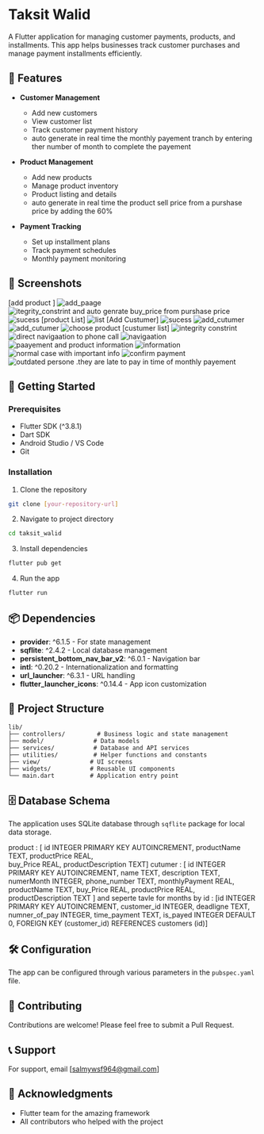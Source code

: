 # Taksit Walid

A Flutter application for managing customer payments, products, and installments. This app helps businesses track customer purchases and manage payment installments efficiently.

## 🌟 Features

- **Customer Management**
  - Add new customers
  - View customer list
  - Track customer payment history
  - auto generate in real time the monthly payement tranch by entering ther number of month to complete the     payement 
- **Product Management**
  - Add new products
  - Manage product inventory
  - Product listing and details
  - auto  generate in real time the product sell price from  a purshase price by adding the 60% 

- **Payment Tracking**
  - Set up installment plans
  - Track payment schedules
  - Monthly payment monitoring
  

## 📱 Screenshots

[add product ]
![add_paage](5969595214333069450_121.jpg) ![itegrity_constrint and auto genrate buy_price from purshase price](5969595214333069451_121.jpg)
![sucess](5969595214333069448_121.jpg)
[product List]
![list](5969595214333069449_121.jpg)
[Add Custumer]
![sucess](5969595214333069443_121.jpg) ![add_cutumer](5969595214333069444_121.jpg) ![add_cutumer](5969595214333069445_121.jpg) ![choose product](5969595214333069446_121.jpg)
[custumer list]
![integrity constrint](5969595214333069434_121.jpg) ![direct navigaation to phone call](5969595214333069435_121.jpg) ![navigaation](5969595214333069437_121.jpg) ![paayement and product information](5969595214333069440_121.jpg) ![information](5969595214333069441_121.jpg) ![normal case with important info](5969595214333069442_121.jpg) ![ confirm payment ](Screenshot_1750759345.png) ![outdated persone .they are late to pay in time of monthly payement ](Screenshot_1750759352.png)


## 🚀 Getting Started

### Prerequisites

- Flutter SDK (^3.8.1)
- Dart SDK
- Android Studio / VS Code
- Git

### Installation

1. Clone the repository
```bash
git clone [your-repository-url]
```

2. Navigate to project directory
```bash
cd taksit_walid
```

3. Install dependencies
```bash
flutter pub get
```

4. Run the app
```bash
flutter run
```

## 📦 Dependencies

- **provider**: ^6.1.5 - For state management
- **sqflite**: ^2.4.2 - Local database management
- **persistent_bottom_nav_bar_v2**: ^6.0.1 - Navigation bar
- **intl**: ^0.20.2 - Internationalization and formatting
- **url_launcher**: ^6.3.1 - URL handling
- **flutter_launcher_icons**: ^0.14.4 - App icon customization

## 📁 Project Structure

```
lib/
├── controllers/         # Business logic and state management
├── model/              # Data models
├── services/           # Database and API services
├── utilities/          # Helper functions and constants
├── view/              # UI screens
├── widgets/           # Reusable UI components
└── main.dart          # Application entry point
```

## 🗄️ Database Schema

The application uses SQLite database through `sqflite` package for local data storage.

product : [   id INTEGER PRIMARY KEY AUTOINCREMENT,
            productName TEXT,
            productPrice REAL,          
            buy_Price REAL,
            productDescription TEXT]
cutumer : [
  id INTEGER PRIMARY KEY AUTOINCREMENT,
            name TEXT,
            description TEXT,
            numerMonth INTEGER,
            phone_number TEXT,
            monthlyPayment REAL,
            productName TEXT,
            buy_Price REAL,
            productPrice REAL,
            productDescription TEXT
]
and  seperte tavle for months by id : 
[id INTEGER PRIMARY KEY AUTOINCREMENT,
            customer_id INTEGER,
            deadligne TEXT,
            numner_of_pay INTEGER,
            time_payment TEXT,
            is_payed INTEGER DEFAULT 0,
            FOREIGN KEY (customer_id) REFERENCES customers (id)]           

## 🛠️ Configuration

The app can be configured through various parameters in the `pubspec.yaml` file.

## 🤝 Contributing

Contributions are welcome! Please feel free to submit a Pull Request.


## 📞 Support

For support, email [salmywsf964@gmail.com]

## 🙏 Acknowledgments

- Flutter team for the amazing framework
- All contributors who helped with the project
